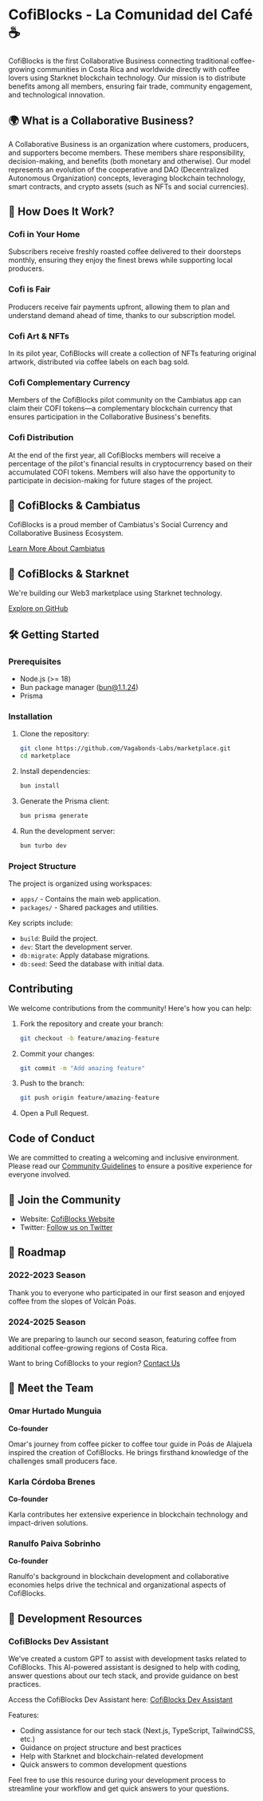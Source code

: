 # CofiBlocks - La Comunidad del Café ☕️

CofiBlocks is the first Collaborative Business connecting traditional coffee-growing communities in Costa Rica and worldwide directly with coffee lovers using Starknet blockchain technology. Our mission is to distribute benefits among all members, ensuring fair trade, community engagement, and technological innovation.

## 🌍 What is a Collaborative Business?

A Collaborative Business is an organization where customers, producers, and supporters become members. These members share responsibility, decision-making, and benefits (both monetary and otherwise). Our model represents an evolution of the cooperative and DAO (Decentralized Autonomous Organization) concepts, leveraging blockchain technology, smart contracts, and crypto assets (such as NFTs and social currencies).

## 🌟 How Does It Work?

### Cofi in Your Home
Subscribers receive freshly roasted coffee delivered to their doorsteps monthly, ensuring they enjoy the finest brews while supporting local producers.

### Cofi is Fair
Producers receive fair payments upfront, allowing them to plan and understand demand ahead of time, thanks to our subscription model.

### Cofi Art & NFTs
In its pilot year, CofiBlocks will create a collection of NFTs featuring original artwork, distributed via coffee labels on each bag sold.

### Cofi Complementary Currency
Members of the CofiBlocks pilot community on the Cambiatus app can claim their COFI tokens—a complementary blockchain currency that ensures participation in the Collaborative Business's benefits.

### Cofi Distribution
At the end of the first year, all CofiBlocks members will receive a percentage of the pilot's financial results in cryptocurrency based on their accumulated COFI tokens. Members will also have the opportunity to participate in decision-making for future stages of the project.

## 🔗 CofiBlocks & Cambiatus

CofiBlocks is a proud member of Cambiatus's Social Currency and Collaborative Business Ecosystem.

[Learn More About Cambiatus](https://cambiatus.com)

## 🚀 CofiBlocks & Starknet

We're building our Web3 marketplace using Starknet technology.

[Explore on GitHub](https://github.com/Vagabonds-Labs/marketplace)

## 🛠️ Getting Started

### Prerequisites
- Node.js (>= 18)
- Bun package manager (bun@1.1.24)
- Prisma

### Installation

1. Clone the repository:
   ```bash
   git clone https://github.com/Vagabonds-Labs/marketplace.git
   cd marketplace
   ```

2. Install dependencies:
   ```bash
   bun install
   ```

3. Generate the Prisma client:
   ```bash
   bun prisma generate
   ```

4. Run the development server:
   ```bash
   bun turbo dev
   ```

### Project Structure

The project is organized using workspaces:

- `apps/` - Contains the main web application.
- `packages/` - Shared packages and utilities.

Key scripts include:

- `build`: Build the project.
- `dev`: Start the development server.
- `db:migrate`: Apply database migrations.
- `db:seed`: Seed the database with initial data.

## Contributing

We welcome contributions from the community! Here's how you can help:

1. Fork the repository and create your branch:
   ```bash
   git checkout -b feature/amazing-feature
   ```

2. Commit your changes:
   ```bash
   git commit -m "Add amazing feature"
   ```

3. Push to the branch:
   ```bash
   git push origin feature/amazing-feature
   ```

4. Open a Pull Request.

## Code of Conduct

We are committed to creating a welcoming and inclusive environment. Please read our [Community Guidelines](COMMUNITY_GUIDELINES.md) to ensure a positive experience for everyone involved.

## 🎉 Join the Community

- Website: [CofiBlocks Website](https://cofiblocks.com)
- Twitter: [Follow us on Twitter](https://twitter.com/cofiblocks)

## 🚀 Roadmap

### 2022-2023 Season
Thank you to everyone who participated in our first season and enjoyed coffee from the slopes of Volcán Poás.

### 2024-2025 Season
We are preparing to launch our second season, featuring coffee from additional coffee-growing regions of Costa Rica.

Want to bring CofiBlocks to your region? [Contact Us](mailto:info@cofiblocks.com)

## 👥 Meet the Team

### Omar Hurtado Munguia
**Co-founder**

Omar's journey from coffee picker to coffee tour guide in Poás de Alajuela inspired the creation of CofiBlocks. He brings firsthand knowledge of the challenges small producers face.

### Karla Córdoba Brenes
**Co-founder**

Karla contributes her extensive experience in blockchain technology and impact-driven solutions.

### Ranulfo Paiva Sobrinho
**Co-founder**

Ranulfo's background in blockchain development and collaborative economies helps drive the technical and organizational aspects of CofiBlocks.

## 🤖 Development Resources

### CofiBlocks Dev Assistant

We've created a custom GPT to assist with development tasks related to CofiBlocks. This AI-powered assistant is designed to help with coding, answer questions about our tech stack, and provide guidance on best practices.

Access the CofiBlocks Dev Assistant here: [CofiBlocks Dev Assistant](https://chatgpt.com/g/g-JIRAV36d5-cofiblocks-dev-assistant)

Features:
- Coding assistance for our tech stack (Next.js, TypeScript, TailwindCSS, etc.)
- Guidance on project structure and best practices
- Help with Starknet and blockchain-related development
- Quick answers to common development questions

Feel free to use this resource during your development process to streamline your workflow and get quick answers to your questions.